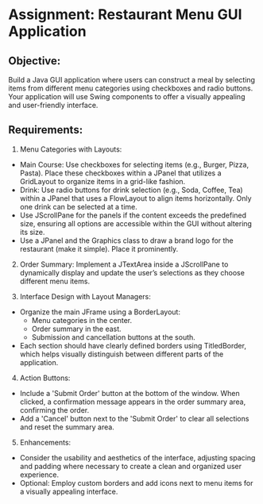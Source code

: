 # Assignment: Restaurant Menu GUI Application
## Objective: 
Build a Java GUI application where users can construct a meal by selecting items from different menu categories using checkboxes and radio buttons. Your application will use Swing components to offer a visually appealing and user-friendly interface.

## Requirements:

1. Menu Categories with Layouts:

- Main Course: Use checkboxes for selecting items (e.g., Burger, Pizza, Pasta). Place these checkboxes within a JPanel that utilizes a GridLayout to organize items in a grid-like fashion.
- Drink: Use radio buttons for drink selection (e.g., Soda, Coffee, Tea) within a JPanel that uses a FlowLayout to align items horizontally. Only one drink can be selected at a time.
- Use JScrollPane for the panels if the content exceeds the predefined size, ensuring all options are accessible within the GUI without altering its size.
- Use a JPanel and the Graphics class to draw a brand logo for the restaurant (make it simple). Place it prominently.

2. Order Summary: Implement a JTextArea inside a JScrollPane to dynamically display and update the user’s selections as they choose different menu items.

3. Interface Design with Layout Managers:

- Organize the main JFrame using a BorderLayout:
    - Menu categories in the center.
    - Order summary in the east.
    - Submission and cancellation buttons at the south.
- Each section should have clearly defined borders using TitledBorder, which helps visually distinguish between different parts of the application.

4. Action Buttons:

- Include a 'Submit Order' button at the bottom of the window. When clicked, a confirmation message appears in the order summary area, confirming the order.
- Add a 'Cancel' button next to the 'Submit Order' to clear all selections and reset the summary area.
5. Enhancements:

- Consider the usability and aesthetics of the interface, adjusting spacing and padding where necessary to create a clean and organized user experience.
- Optional: Employ custom borders and add icons next to menu items for a visually appealing interface.
